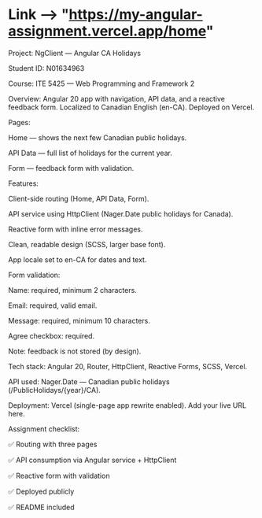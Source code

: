 
# Link --> "https://my-angular-assignment.vercel.app/home"

Project: NgClient — Angular CA Holidays

Student ID: N01634963

Course: ITE 5425 — Web Programming and Framework 2

Overview: Angular 20 app with navigation, API data, and a reactive feedback form. Localized to Canadian English (en-CA). Deployed on Vercel.

Pages:

Home — shows the next few Canadian public holidays.

API Data — full list of holidays for the current year.

Form — feedback form with validation.

Features:

Client-side routing (Home, API Data, Form).

API service using HttpClient (Nager.Date public holidays for Canada).

Reactive form with inline error messages.

Clean, readable design (SCSS, larger base font).

App locale set to en-CA for dates and text.

Form validation:

Name: required, minimum 2 characters.

Email: required, valid email.

Message: required, minimum 10 characters.

Agree checkbox: required.

Note: feedback is not stored (by design).

Tech stack: Angular 20, Router, HttpClient, Reactive Forms, SCSS, Vercel.

API used: Nager.Date — Canadian public holidays (/PublicHolidays/{year}/CA).

Deployment: Vercel (single-page app rewrite enabled). Add your live URL here.

Assignment checklist:

✅ Routing with three pages

✅ API consumption via Angular service + HttpClient

✅ Reactive form with validation

✅ Deployed publicly

✅ README included


